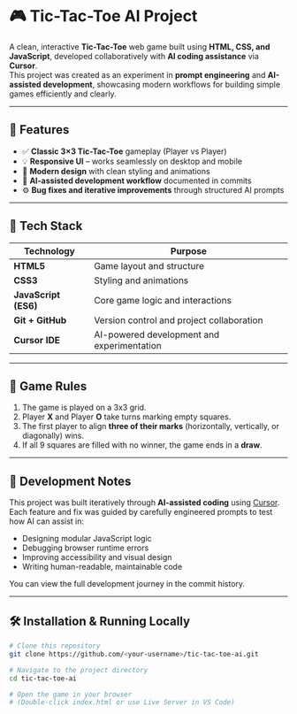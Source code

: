 # 🎮 Tic-Tac-Toe AI Project

A clean, interactive **Tic-Tac-Toe** web game built using **HTML, CSS, and JavaScript**, developed collaboratively with **AI coding assistance** via **Cursor**.  
This project was created as an experiment in **prompt engineering** and **AI-assisted development**, showcasing modern workflows for building simple games efficiently and clearly.

---

## 🚀 Features

- ✅ **Classic 3×3 Tic-Tac-Toe** gameplay (Player vs Player)
- 💡 **Responsive UI** – works seamlessly on desktop and mobile
- 🎨 **Modern design** with clean styling and animations
- 🧠 **AI-assisted development workflow** documented in commits
- ⚙️ **Bug fixes and iterative improvements** through structured AI prompts

---

## 🧩 Tech Stack

| Technology | Purpose |
|-------------|----------|
| **HTML5** | Game layout and structure |
| **CSS3** | Styling and animations |
| **JavaScript (ES6)** | Core game logic and interactions |
| **Git + GitHub** | Version control and project collaboration |
| **Cursor IDE** | AI-powered development and experimentation |

---

## 📘 Game Rules

1. The game is played on a 3x3 grid.
2. Player **X** and Player **O** take turns marking empty squares.
3. The first player to align **three of their marks** (horizontally, vertically, or diagonally) wins.
4. If all 9 squares are filled with no winner, the game ends in a **draw**.

---

## 🧠 Development Notes

This project was built iteratively through **AI-assisted coding** using [Cursor](https://cursor.sh/).  
Each feature and fix was guided by carefully engineered prompts to test how AI can assist in:

- Designing modular JavaScript logic
- Debugging browser runtime errors
- Improving accessibility and visual design
- Writing human-readable, maintainable code

You can view the full development journey in the commit history.

---

## 🛠️ Installation & Running Locally

```bash
# Clone this repository
git clone https://github.com/<your-username>/tic-tac-toe-ai.git

# Navigate to the project directory
cd tic-tac-toe-ai

# Open the game in your browser
# (Double-click index.html or use Live Server in VS Code)

